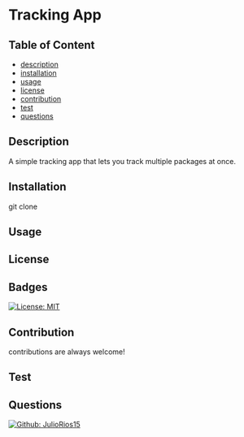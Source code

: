 # Tracking App
  ## Table of Content
  * [description](#description)
  * [installation](#installation)
  * [usage](#usage)
  * [license](#license)
  * [contribution](#contribution)
  * [test](#test)
  * [questions](#questions)

  ## Description
  A simple tracking app that lets you track multiple packages at once.

  ## Installation
  git clone
  ## Usage

  ## License
  
  ## Badges
  [![License: MIT](https://img.shields.io/badge/License-MIT-yellow.svg)](https://opensource.org/licenses/MIT)
  

  ## Contribution
  contributions are always welcome!

  ## Test

  ## Questions
  [![Github: JulioRios15](https://img.shields.io/badge/GitHub-JulioRios15-100000?style=for-the-badge&logo=github&logoColor=white)](http://github.com/JulioRios15)
